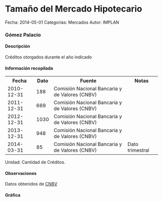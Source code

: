 Tamaño del Mercado Hipotecario
=====

Fecha: 2014-05-01
Categorías: Mercados
Autor: IMPLAN

### Gómez Palacio

#### Descripción

Créditos otorgados durante el año indicado

#### Información recopilada

<table class="table table-hover table-bordered">
  <tr><th>Fecha</th><th>Dato</th><th>Fuente</th><th>Notas</th></tr>
  <tr><td>2010-12-31</td><td>188</td><td>Comisión Nacional Bancaria y de Valores (CNBV)</td><td></td></tr>
  <tr><td>2011-12-31</td><td>669</td><td>Comisión Nacional Bancaria y de Valores (CNBV)</td><td></td></tr>
  <tr><td>2012-12-31</td><td>1030</td><td>Comisión Nacional Bancaria y de Valores (CNBV)</td><td></td></tr>
  <tr><td>2013-12-31</td><td>948</td><td>Comisión Nacional Bancaria y de Valores (CNBV)</td><td></td></tr>
  <tr><td>2014-03-31</td><td>85</td><td>Comisión Nacional Bancaria y de Valores (CNBV)</td><td>Dato trimestral</td></tr>
</table>

Unidad: Cantidad de Créditos.

#### Observaciones

Datos obtenidos de [CNBV](http://portafoliodeinformacion.cnbv.gob.mx/bm1/Paginas/carteravivienda.aspx)

#### Gráfica

<div id="Morriskopdrigz" class="grafica"></div>
  <!-- JAVASCRIPT DE LA GRAFICA EN Morriskopdrigz -->
  <script>
  new Morris.Bar({
    element: 'Morriskopdrigz',
    data: [
      { fecha: '2010-12-31', dato: 188 },
      { fecha: '2011-12-31', dato: 669 },
      { fecha: '2012-12-31', dato: 1030 },
      { fecha: '2013-12-31', dato: 948 },
      { fecha: '2014-03-31', dato: 85 }
    ],
    xkey: 'fecha',
    ykeys: ['dato'],
    labels: ['Dato']
  });
  </script>

